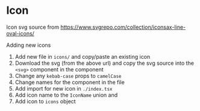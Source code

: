 # Icon

Icon svg source from https://www.svgrepo.com/collection/iconsax-line-oval-icons/

Adding new icons

1. Add new file in `icons/` and copy/paste an existing icon
2. Download the svg (from the above url) and copy the svg source into the `<svg>` component in the
   component
3. Change any `kebab-case` props to `camelCase`
4. Change names for the component in the file
5. Add import for new icon in `./index.tsx`
6. Add icon name to the `IconName` union and
7. Add icon to `icons` object
